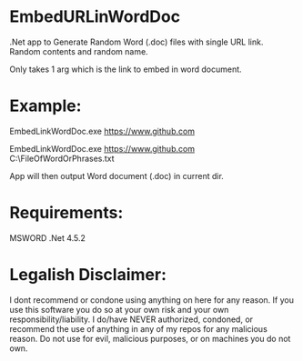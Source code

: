 # EmbedURLinWordDoc
.Net app to Generate Random Word (.doc) files with single URL link. Random contents and random name.

Only takes 1 arg which is the link to embed in word document.

# Example:
EmbedLinkWordDoc.exe https://www.github.com

EmbedLinkWordDoc.exe https://www.github.com C:\FileOfWordOrPhrases.txt

App will then output Word document (.doc) in current dir.

# Requirements:
MSWORD
.Net 4.5.2

# Legalish Disclaimer:
I dont recommend or condone using anything on here for any reason. If you use this software you do so at your own risk and your own responsibility/liability. I do/have NEVER authorized, condoned, or recommend the use of anything in any of my repos for any malicious reason. Do not use for evil, malicious purposes, or on machines you do not own.
